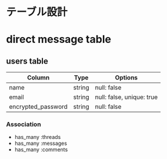 # テーブル設計

# direct message table

## users table

| Column             | Type   | Options     |
| ------------------ | ------ | ----------- |
| name               | string | null: false |
| email              | string | null: false, unique: true |
| encrypted_password | string | null: false |

### Association

- has_many :threads
- has_many :messages
- has_many :comments


